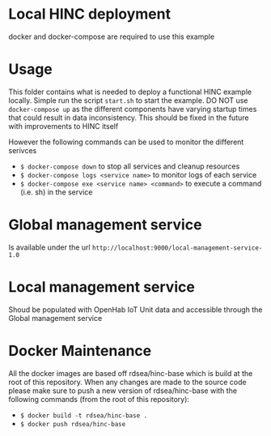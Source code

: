 # Local HINC deployment

docker and docker-compose are required to use this example

# Usage
This folder contains what is needed to deploy a functional HINC example locally. Simple run the script `start.sh` to start the example.
DO NOT use `docker-compose up` as the different components have varying startup times that could result in data inconsistency.
This should be fixed in the future with improvements to HINC itself

However the following commands can be used to monitor the different serivces

- `$ docker-compose down` to stop all services and cleanup resources 
- `$ docker-compose logs <service name>` to monitor logs of each service
- `$ docker-compose exe <service name> <command>` to execute a command (i.e. sh) in the service

# Global management service
Is available under the url `http://localhost:9000/local-management-service-1.0`

# Local management service
Shoud be populated with OpenHab IoT Unit data and accessible through the Global management service

# Docker Maintenance
All the docker images are based off rdsea/hinc-base which is build at the root of this repository. When any changes are made to the source code
please make sure to push a new version of rdsea/hinc-base with the following commands (from the root of this repository):

- `$ docker build -t rdsea/hinc-base .`
- `$ docker push rdsea/hinc-base`
